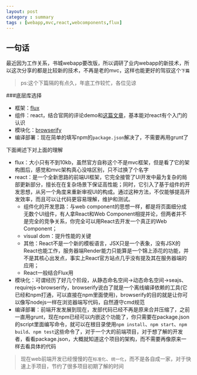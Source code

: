 ```yaml
---
layout: post
category : summary
tags : [webapp,mvc,react,webcomponents,flux] 
---
```


## 一句话
最近因为工作关系，书城webapp要改版，所以调研了业内webapp的新技术，所以这次分享的都是比较新的技术，不再是老的mvc，这样也能更好的驾驭这个`下篇`

> ps:这个下篇隔的有点久，年底工作较忙，各位见谅

###底层库选择

* 框架：[flux](http://facebook.github.io/flux/)
* 组件：react，结合官网的评论demo和[这篇文章](http://www.infoq.com/cn/articles/subversion-front-end-ui-development-framework-react)，基本能对react有个入门的认识
* 模块化：[browserify](http://browserify.org/)
* 编译部署：现在简单的填写npm的`package.json`解决了，不需要再用grunt了

下面阐述下对上面的理解

* flux：大小只有不到10kb，虽然官方自称这个不是mvc框架，但是看了它的架构图后，感觉和mvc架构真心没啥区别，只不过换了个名字
* react：是一个全新思路的前端UI框架，它完全接管了UI开发中最为复杂的局部更新部分，擅长在在复杂场景下保证高性能；同时，它引入了基于组件的开发思想，从另一个角度来重新审视UI的构成。通过这种方法，不仅能够提高开发效率，而且可以让代码更容易理解，维护和测试。
	* 组件化的开发思路：与web component的思想一样，都是将页面细分成无数个UI组件，有人拿React和Web Component相提并论，但两者并不是完全的竞争关系，你完全可以用React去开发一个真正的Web Component；
	* visual dom：提升性能的关键
	* 其他：React不是一个新的模板语言，JSX只是一个表象，没有JSX的React也能工作，服务器端Render能力只能算是一个锦上添花的功能，并不是其核心出发点，事实上React官方站点几乎没有提及其在服务器端的应用；
	* React一般结合Flux用
* 模块化：可谓经历了好几个阶段，从静态命名空间->动态命名空间->seajs、requirejs->browserify，browserify说白了就是一个离线编译依赖的工具(它已经和npm打通，可以直接在npm里面使用)，browserify的目的就是让你可以像写nodejs一样在浏览器端写代码，自然遵守cmd规范
* 编译部署：前端开发发展到现在，发部代码已经不再是原来合并压缩了，之前一直用grunt，现在npm已经可以内嵌这个功能了，你只需要在package.json的script里面编写命令，就可以在根目录使用`npm install`、`npm start`、`npm build`、`npm test`这些命令了，对于一个大的前端项目，对于想了解的开发者，看看package.json，大概就知道这个项目的架构，而不需要再像原来一样去看具体的代码

> 现在web前端开发已经慢慢的在`标准化`、`统一化`，而不是各自成一家，对于快速上手项目，节约了很多项目初期了解的时间
